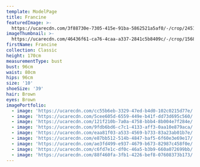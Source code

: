 ```yaml
---
template: ModelPage
title: Francine
featuredImage: >-
  https://ucarecdn.com/3f88730e-7305-415e-91ba-5862521a5af0/-/crop/2451x1310/0,7/-/preview/
imageThumbnail: >-
  https://ucarecdn.com/46436f61-ca76-4caa-a337-2841c5b8409c/-/crop/1568x1632/461,0/-/preview/
firstName: Francine
collection: Classic
height: 170cm
measurementType: bust
bust: 96cm
waist: 80cm
hips: 96cm
size: '10'
shoeSize: '39'
hair: Brown
eyes: Brown
imagePortfolio:
  - image: 'https://ucarecdn.com/cc55b6eb-3329-47ed-b4d0-102c0215d77e/'
  - image: 'https://ucarecdn.com/5cee605d-6559-449e-b41f-dd73d695c560/'
  - image: 'https://ucarecdn.com/121f210b-7a0a-4758-bbb4-8b004e7f284e/'
  - image: 'https://ucarecdn.com/9fdb6bd6-c7c1-4133-aff3-0aa10e879aca/'
  - image: 'https://ucarecdn.com/eaa81f03-a533-4569-b733-83a23ab01b7e/'
  - image: 'https://ucarecdn.com/e87bb512-514b-4847-baf5-6f60e3e69e17/'
  - image: 'https://ucarecdn.com/ae3fd499-e937-4679-b673-82987c458f0e/'
  - image: 'https://ucarecdn.com/c6fd7e1c-df0c-46a5-b3b9-660a072699bb/'
  - image: 'https://ucarecdn.com/88f460fa-3fb1-4226-bef8-07608373b173/'
---
```


